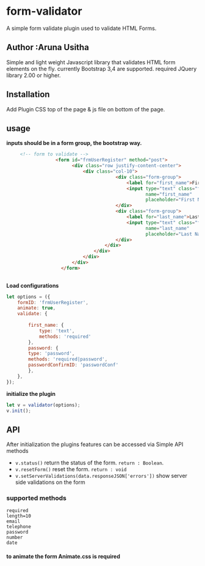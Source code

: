 
# form-validator
A simple form validate plugin used to validate HTML Forms.  

## Author :Aruna Usitha
Simple and light weight Javascript library that validates HTML form elements on the fly.
currently Bootstrap 3,4 are supported.
required JQuery library 2.00 or higher.

## Installation
Add Plugin CSS top of the page & js file on bottom of the page.

## usage

  **inputs should be in a form group, the bootstrap way.** 
  
```html
     <!-- form to validate -->
                  <form id="frmUserRegister" method="post">
                        <div class="row justify-content-center">
                            <div class="col-10">                                                      
                                        <div class="form-group">
                                            <label for="first_name">First Name</label>
                                            <input type="text" class="form-control form-control-sm" id="first_name"
                                                   name="first_name"
                                                   placeholder="First Name">
                                        </div>
                                        <div class="form-group">
                                            <label for="last_name">Last Name</label>
                                            <input type="text" class="form-control form-control-sm" id="last_name"
                                                   name="last_name"
                                                   placeholder="Last Name">
                                        </div> 
                                    </div>
                                </div>
                            </div>
                        </div>
                    </form>
    
```


**Load configurations**
```javascript
let options = ({
    formID: 'frmUserRegister',
    animate: true,
    validate: {
       
        first_name: {
            type: 'text',
            methods: 'required'
        },
        password: {  
		type: 'password',  
		methods: 'required|password',  
		passwordConfirmID: 'passwordConf'  
		},
    },
});
```


**initialize the plugin**
```javascript
let v = validator(options);
v.init();
```
## API
After initialization the plugins features can be accessed via Simple API methods


- `v.status()` return the status of the form. `return : Boolean`. 
- `v.resetForm()` reset the form. `return : void`
- `v.setServerValidations(data.responseJSON['errors'])`  show server side validations on the form 

### supported methods

    required
    length=10
    email
    telephone
    password
    number 
    date
	

  
  #### to animate the form Animate.css is required




